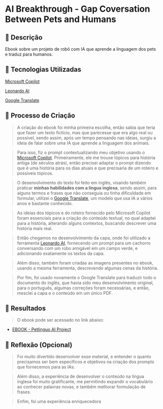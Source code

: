# AI Breakthrough - Gap Coversation Between Pets and Humans

## 📒 Descrição
Ebook sobre um projeto de robô com IA que aprende  a linguagem dos pets e traduz para humanos.

## 🤖 Tecnologias Utilizadas
[Microsoft Copilot](https://copilot.microsoft.com/)

[Leonardo AI](https://leonardo.ai/)

[Google Translate](https://translate.google.com/)

## 🧐 Processo de Criação
> A criação do ebook foi minha primeira escolha, então sabia que teria que fazer um texto fictício, mas que parecesse que era algo real ou possível, sendo assim, após um tempo pensando nas ideias, surgiu a ideia de falar sobre uma IA que aprende a linguagem dos animais.

> Para isso, fiz o prompt contextualizando meu objetivo usando o 
[Microsoft Copilot](https://copilot.microsoft.com/). Primeiramente, ele me trouxe tópicos para história antiga (de séculos atrás), então precisei adaptar o prompt dizendo que é uma história para os dias atuais e que precisaria de um roteiro e possíveis tópicos.

> O desenvolvimento do texto foi feito em inglês, visando também praticar **minhas habilidades com a língua inglesa**, sendo assim, para alguns termos e frases que não conseguia ou tinha dificuldade em formular, utilizei o [Google Translate](https://translate.google.com/), um modelo que usa IA a vários anos e bastante conhecido.

> As ideias dos tópicos e do roteiro fornecido pelo Microsoft Copilot foram essenciais para a criação do conteúdo textual, no qual adaptei para a história, alterando alguns contextos, buscando descrever uma história mais real.

> Então chegamos no desenvolvimento da capa, onde foi utilizado a ferramenta [Leonardo AI](https://leonardo.ai/), fornecendo um prompt para um cachorro conversando com um robo amigável em um campo verde, e adicionando exatamente os textos da capa.

> Além disso, também foram criadas as imagens presentes no ebook, usando a mesma ferramenta, descrevendo algumas cenas da história.

> Por fim, foi usado novamente o Google Translate para traduzir todo o documento do inglês, que havia sido meu desenvolvimento original, para o português, algumas correções foram necessárias, e então, mesclei a capa e o conteúdo em um único PDF.

## 🚀 Resultados
> O ebook pode ser acessado no link abaixo:
* [EBOOK - Petlinguo AI Project](./ebook/Petlinguo-AI-Project.pdf)

## 💭 Reflexão (Opcional)
> Foi muito divertido desenvolver esse material, e entender o quanto precisamos ser bem específicos e objetivos na criação dos prompts que fornecemos para as IAs.

> Além disso, a experiência de desenvolver o conteúdo na língua inglesa foi muito gratificante, me permitindo expandir o vocabulário ao conhecer palavras novas, e também melhorar formulação de frases.

> Enfim, foi uma experiência enriquecedora
